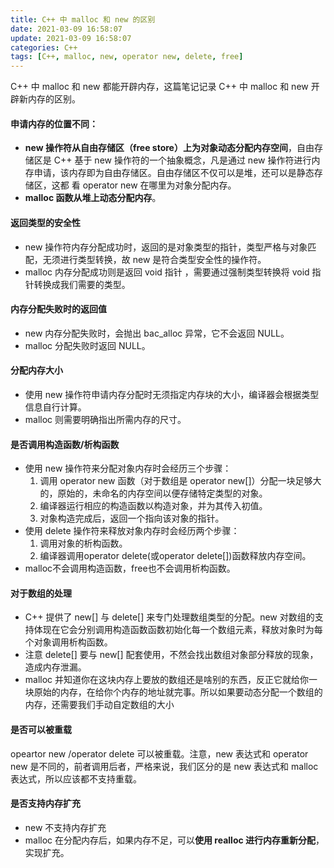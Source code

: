 ```yaml
---
title: C++ 中 malloc 和 new 的区别
date: 2021-03-09 16:58:07
update: 2021-03-09 16:58:07
categories: C++
tags: [C++, malloc, new, operator new, delete, free]
---
```


C++ 中 malloc 和 new 都能开辟内存，这篇笔记记录 C++ 中 malloc 和 new 开辟新内存的区别。

<!-- more -->

#### 申请内存的位置不同：

* **new 操作符从自由存储区（free store）上为对象动态分配内存空间**，自由存储区是 C++ 基于 new 操作符的一个抽象概念，凡是通过 new 操作符进行内存申请，该内存即为自由存储区。自由存储区不仅可以是堆，还可以是静态存储区，这都    看 operator new 在哪里为对象分配内存。
* **malloc 函数从堆上动态分配内存**。

#### 返回类型的安全性

* new 操作符内存分配成功时，返回的是对象类型的指针，类型严格与对象匹配，无须进行类型转换，故 new 是符合类型安全性的操作符。
* malloc 内存分配成功则是返回 void 指针 ，需要通过强制类型转换将 void 指针转换成我们需要的类型。

#### 内存分配失败时的返回值

* new 内存分配失败时，会抛出 bac_alloc 异常，它不会返回 NULL。
* malloc 分配失败时返回 NULL。

#### 分配内存大小

* 使用 new 操作符申请内存分配时无须指定内存块的大小，编译器会根据类型信息自行计算。
* malloc 则需要明确指出所需内存的尺寸。

#### 是否调用构造函数/析构函数

* 使用 new 操作符来分配对象内存时会经历三个步骤：
    1. 调用 operator new 函数（对于数组是 operator new[]）分配一块足够大的，原始的，未命名的内存空间以便存储特定类型的对象。
    2. 编译器运行相应的构造函数以构造对象，并为其传入初值。
    3. 对象构造完成后，返回一个指向该对象的指针。
* 使用 delete 操作符来释放对象内存时会经历两个步骤：
    1. 调用对象的析构函数。
    2. 编译器调用operator delete(或operator delete[])函数释放内存空间。
* malloc不会调用构造函数，free也不会调用析构函数。

#### 对于数组的处理

* C++ 提供了 new[] 与 delete[] 来专门处理数组类型的分配。new 对数组的支持体现在它会分别调用构造函数函数初始化每一个数组元素，释放对象时为每个对象调用析构函数。
* 注意 delete[] 要与 new[] 配套使用，不然会找出数组对象部分释放的现象，造成内存泄漏。
* malloc 并知道你在这块内存上要放的数组还是啥别的东西，反正它就给你一块原始的内存，在给你个内存的地址就完事。所以如果要动态分配一个数组的内存，还需要我们手动自定数组的大小

#### 是否可以被重载

opeartor new /operator delete 可以被重载。注意，new 表达式和 operator new 是不同的，前者调用后者，严格来说，我们区分的是 new 表达式和 malloc 表达式，所以应该都不支持重载。

#### 是否支持内存扩充

* new 不支持内存扩充
* malloc 在分配内存后，如果内存不足，可以**使用 realloc 进行内存重新分配**，实现扩充。